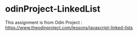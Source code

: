 # odinProject-LinkedList

This assignment is from Odin Project : https://www.theodinproject.com/lessons/javascript-linked-lists
